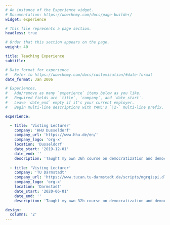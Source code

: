 ```yaml
---
# An instance of the Experience widget.
# Documentation: https://wowchemy.com/docs/page-builder/
widget: experience

# This file represents a page section.
headless: true

# Order that this section appears on the page.
weight: 40

title: Teaching Experience
subtitle:

# Date format for experience
#   Refer to https://wowchemy.com/docs/customization/#date-format
date_format: Jan 2006

# Experiences.
#   Add/remove as many `experience` items below as you like.
#   Required fields are `title`, `company`, and `date_start`.
#   Leave `date_end` empty if it's your current employer.
#   Begin multi-line descriptions with YAML's `|2-` multi-line prefix.

experience:

  - title: 'Visting Lecturer'
    company: 'HHU Dusseldorf'
    company_url: 'https://www.hhu.de/en/'
    company_logo: 'org-x'
    location: 'Dusseldorf'
    date_start: '2019-12-01'
    date_end: ''
    description: 'Taught my own 36h course on democratization and democratic backsliding.'
   
  - title: 'Visting Lecturer'
    company: 'TU Darmstadt'
    company_url: 'https://www.tucan.tu-darmstadt.de/scripts/mgrqispi.dll?APPNAME=CampusNet&PRGNAME=COURSEDETAILS&ARGUMENTS=-N000000000000002,-N000036,-N0,-N373765963157111,-N373765963175112,-N0,-N0,-N0'
    company_logo: 'org-x'
    location: 'Darmstadt'
    date_start: '2020-06-01'
    date_end: ''
    description: 'Taught my own 32h course on democratization and democratic backsliding.'

design:
  columns: '2'
---
```

